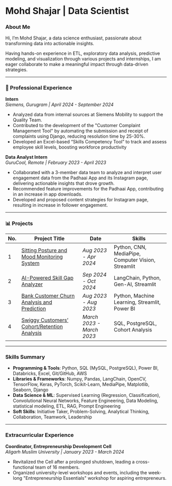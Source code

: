 # Mohd Shajar | Data Scientist 

### About Me

Hi, 
I’m Mohd Shajar, a data science enthusiast, passionate about transforming data into actionable insights.

Having hands-on experience in ETL, exploratory data analysis, predictive modeling, and visualization through various projects and internships, I am eager collaborate to make a meaningful impact through data-driven strategies.

---

### 💼 Professional Experience

**Intern**  
*Siemens, Gurugram | April 2024 - September 2024*  
- Analyzed data from internal sources at Siemens Mobility to support the Quality Team.
- Contributed to the development of the "Customer Complaint Management Tool" by automating the submission and receipt of complaints using Django, reducing resolution time by 25-30%.
- Developed an Excel-based “Skills Competency Tool” to track and assess employee skill levels, boosting workforce productivity 

**Data Analyst Intern**  
*GuruCool, Remote | February 2023 - April 2023*  
- Collaborated with a 3-member data team to analyze and interpret user engagement data from the Padhaai App and its  Instagram page, delivering actionable insights that drove growth.  
- Recommended feature improvements for the Padhaai App, contributing in an increase in app downloads.  
- Developed and proposed content strategies for Instagram page, resulting in increase in follower engagement.


--- 
### 📊 Projects

| No. | Project Title                                                                                                       | Date                         | Skills                                |
|-----|----------------------------------------------------------------------------------------------------------------------|-------------------------------|---------------------------------------|
| 1   | [Sitting Posture and Mood Monitoring System](https://github.com/Shajar87/Posture-Mood-Monitoring-System-Using-Deep-Learning) | *Aug 2023 - Apr 2024*        | Python, CNN, MediaPipe, Computer Vision, Streamlit |
| 2   | [AI-Powered Skill Gap Analyzer](https://github.com/Shajar87/Resume-Analyzer-/tree/main)                              | *Sep 2024 - Oct 2024*        | LangChain, Python, Gen-AI, Streamlit |
| 3   | [Bank Customer Churn Analysis and Prediction](https://github.com/Shajar87/Customer_Churn_EDA_Prediction)             | *Aug 2023 - Aug 2023*        | Python, Machine Learning, Streamlit, Power BI       |
| 4   | [Swiggy Customers’ Cohort/Retention Analysis](https://github.com/Shajar87/Swiggy-Case-Study-using-SQL)               | *March 2023 - March 2023*    | SQL, PostgreSQL, Cohort Analysis |

----
### Skills Summary
- **Programming & Tools**: Python, SQL (MySQL, PostgreSQL), Power BI, Databricks, Excel, Git/GitHub, AWS
- **Libraries & Frameworks**: Numpy, Pandas, LangChain, OpenCV, TensorFlow, Keras, PyTorch, Scikit-Learn, MediaPipe,
Matplotlib, Seaborn, Django
- **Data Science & ML**: Supervised Learning (Regression, Classification), Convolutional Neural Networks,
Feature Engineering, Data Modeling, statistical modeling, ETL, RAG, Prompt Engineering
- **Soft Skills**: Initiative Taker, Problem-Solving, Analytical Thinking, Collaboration, Teamwork, Leadership
---

### Extracurricular Experience

**Coordinator, Entrepreneurship Development Cell**  
*Aligarh Muslim University | January 2023 - March 2024*  
- Revitalized the Cell after a prolonged shutdown, leading a cross-functional team of 16 members.  
- Organized university-level workshops and events, including the week-long "Entrepreneurship Essentials" workshop for aspiring entrepreneurs.

